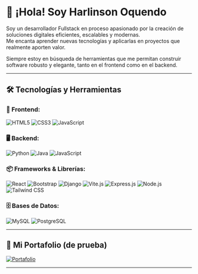 # 👋 ¡Hola! Soy Harlinson Oquendo

Soy un desarrollador Fullstack en proceso apasionado por la creación de soluciones digitales eficientes, escalables y modernas.  
Me encanta aprender nuevas tecnologías y aplicarlas en proyectos que realmente aporten valor.

Siempre estoy en búsqueda de herramientas que me permitan construir software robusto y elegante, tanto en el frontend como en el backend.

---

## 🛠️ Tecnologías y Herramientas

### 🎨 Frontend:
![HTML5](https://img.shields.io/badge/HTML5-E34F26?style=for-the-badge&logo=html5&logoColor=white)
![CSS3](https://img.shields.io/badge/CSS3-1572B6?style=for-the-badge&logo=css3&logoColor=white)
![JavaScript](https://img.shields.io/badge/JavaScript-F7DF1E?style=for-the-badge&logo=javascript&logoColor=black)

### 🖥️ Backend:
![Python](https://img.shields.io/badge/Python-3776AB?style=for-the-badge&logo=python&logoColor=white)
![Java](https://img.shields.io/badge/Java-ED8B00?style=for-the-badge&logo=java&logoColor=white)
![JavaScript](https://img.shields.io/badge/JavaScript-F7DF1E?style=for-the-badge&logo=javascript&logoColor=black)

### 📦 Frameworks & Librerías:
![React](https://img.shields.io/badge/React-61DAFB?style=for-the-badge&logo=react&logoColor=black)
![Bootstrap](https://img.shields.io/badge/Bootstrap-7952B3?style=for-the-badge&logo=bootstrap&logoColor=white)
![Django](https://img.shields.io/badge/Django-092E20?style=for-the-badge&logo=django&logoColor=white)
![Vite.js](https://img.shields.io/badge/Vite-646CFF?style=for-the-badge&logo=vite&logoColor=white)
![Express.js](https://img.shields.io/badge/Express.js-000000?style=for-the-badge&logo=express&logoColor=white)
![Node.js](https://img.shields.io/badge/Node.js-339933?style=for-the-badge&logo=nodedotjs&logoColor=white)
![Tailwind CSS](https://img.shields.io/badge/Tailwind_CSS-06B6D4?style=for-the-badge&logo=tailwind-css&logoColor=white)

### 🗄️ Bases de Datos:
![MySQL](https://img.shields.io/badge/MySQL-4479A1?style=for-the-badge&logo=mysql&logoColor=white)
![PostgreSQL](https://img.shields.io/badge/PostgreSQL-336791?style=for-the-badge&logo=postgresql&logoColor=white)

---

<!-- ## 🌐 Conecta conmigo: -->
<!-- [![LinkedIn](https://img.shields.io/badge/LinkedIn-0A66C2?style=for-the-badge&logo=linkedin&logoColor=white)](https://linkedin.com/in/TU-USUARIO-AQUÍ) -->

<!-- ⚠️ Recuerda reemplazar TU-USUARIO-AQUÍ con tu enlace real de LinkedIn -->
## 🚀 Mi Portafolio (de prueba)
[![Portafolio](https://img.shields.io/badge/Portafolio-Visitar-9cf?style=for-the-badge&logo=vercel&logoColor=black)](https://devOquxndxx.github.io/myPortafolio/)

---

<!-- Puedes agregar más secciones abajo si quieres, como proyectos destacados -->
